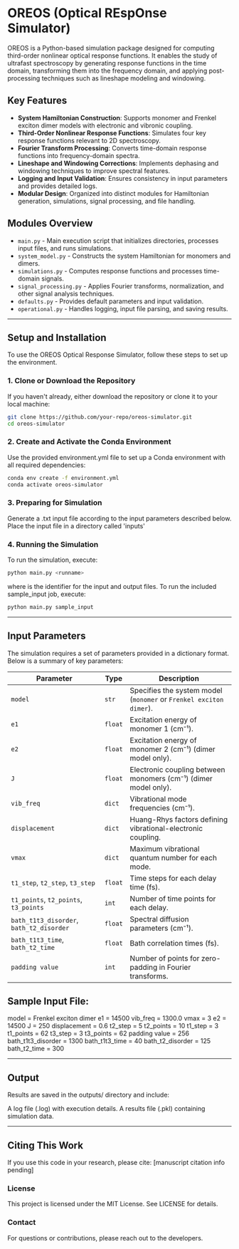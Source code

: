 # OREOS (Optical REspOnse Simulator)

OREOS is a Python-based simulation package designed for computing third-order nonlinear optical response functions. It enables the study of ultrafast spectroscopy by generating response functions in the time domain, transforming them into the frequency domain, and applying post-processing techniques such as lineshape modeling and windowing.

## Key Features

- **System Hamiltonian Construction**: Supports monomer and Frenkel exciton dimer models with electronic and vibronic coupling.
- **Third-Order Nonlinear Response Functions**: Simulates four key response functions relevant to 2D spectroscopy.
- **Fourier Transform Processing**: Converts time-domain response functions into frequency-domain spectra.
- **Lineshape and Windowing Corrections**: Implements dephasing and windowing techniques to improve spectral features.
- **Logging and Input Validation**: Ensures consistency in input parameters and provides detailed logs.
- **Modular Design**: Organized into distinct modules for Hamiltonian generation, simulations, signal processing, and file handling.

## Modules Overview

- `main.py` - Main execution script that initializes directories, processes input files, and runs simulations.
- `system_model.py` - Constructs the system Hamiltonian for monomers and dimers.
- `simulations.py` - Computes response functions and processes time-domain signals.
- `signal_processing.py` - Applies Fourier transforms, normalization, and other signal analysis techniques.
- `defaults.py` - Provides default parameters and input validation.
- `operational.py` - Handles logging, input file parsing, and saving results.

---

## Setup and Installation

To use the OREOS Optical Response Simulator, follow these steps to set up the environment.

### 1. Clone or Download the Repository
If you haven't already, either download the repository or clone it to your local machine:
```bash
git clone https://github.com/your-repo/oreos-simulator.git
cd oreos-simulator
```
### 2. Create and Activate the Conda Environment
Use the provided environment.yml file to set up a Conda environment with all required dependencies:
```bash
conda env create -f environment.yml
conda activate oreos-simulator
```

### 3. Preparing for Simulation
Generate a .txt input file according to the input parameters described below. Place the input file in a directory called 'inputs'

### 4. Running the Simulation
To run the simulation, execute:

```bash
python main.py <runname>
```
where <runname> is the identifier for the input and output files. To run the included sample_input job, execute:

```bash
python main.py sample_input
```

---

## Input Parameters

The simulation requires a set of parameters provided in a dictionary format. Below is a summary of key parameters:

| Parameter | Type | Description |
|-----------|------|-------------|
| `model` | `str` | Specifies the system model (`monomer` or `Frenkel exciton dimer`). |
| `e1` | `float` | Excitation energy of monomer 1 (cm⁻¹). |
| `e2` | `float` | Excitation energy of monomer 2 (cm⁻¹) (dimer model only). |
| `J` | `float` | Electronic coupling between monomers (cm⁻¹) (dimer model only). |
| `vib_freq` | `dict` | Vibrational mode frequencies (cm⁻¹). |
| `displacement` | `dict` | Huang-Rhys factors defining vibrational-electronic coupling. |
| `vmax` | `dict` | Maximum vibrational quantum number for each mode. |
| `t1_step`, `t2_step`, `t3_step` | `float` | Time steps for each delay time (fs). |
| `t1_points`, `t2_points`, `t3_points` | `int` | Number of time points for each delay. |
| `bath_t1t3_disorder`, `bath_t2_disorder` | `float` | Spectral diffusion parameters (cm⁻¹). |
| `bath_t1t3_time`, `bath_t2_time` | `float` | Bath correlation times (fs). |
| `padding value` | `int` | Number of points for zero-padding in Fourier transforms. |


## Sample Input File:

model = Frenkel exciton dimer
e1 = 14500
vib_freq = 1300.0
vmax = 3
e2 = 14500
J = 250
displacement = 0.6
t2_step = 5
t2_points = 10
t1_step = 3
t1_points = 62
t3_step = 3
t3_points = 62
padding value = 256
bath_t1t3_disorder = 1300
bath_t1t3_time = 40
bath_t2_disorder = 125
bath_t2_time = 300

---

## Output
Results are saved in the outputs/ directory and include:

A log file (<runname>.log) with execution details.
A results file (<runname>.pkl) containing simulation data.

---

## **Citing This Work**
If you use this code in your research, please cite:
[manuscript citation info pending]

### **License**
This project is licensed under the MIT License. See LICENSE for details.

### **Contact**
For questions or contributions, please reach out to the developers.